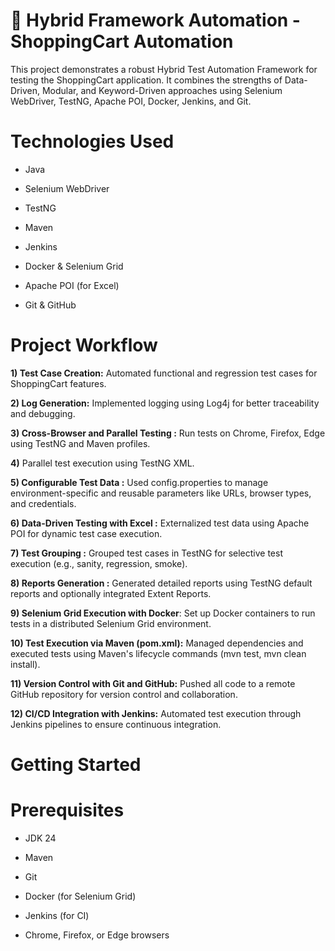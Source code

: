 # 🛒 Hybrid Framework Automation - ShoppingCart Automation
This project demonstrates a robust Hybrid Test Automation Framework for testing the ShoppingCart application. It combines the strengths of Data-Driven, Modular, and Keyword-Driven approaches using Selenium WebDriver, TestNG, Apache POI, Docker, Jenkins, and Git.

# Technologies Used
* Java

* Selenium WebDriver

* TestNG

* Maven

* Jenkins

* Docker & Selenium Grid

* Apache POI (for Excel)

* Git & GitHub

# Project Workflow

**1) Test Case Creation:** Automated functional and regression test cases for ShoppingCart features.

**2) Log Generation:** Implemented logging using Log4j for better traceability and debugging.

**3) Cross-Browser and Parallel Testing :** Run tests on Chrome, Firefox, Edge using TestNG and Maven profiles.

**4)** Parallel test execution using TestNG XML.

**5) Configurable Test Data :** Used config.properties to manage environment-specific and reusable parameters like URLs, browser types, and credentials.

**6) Data-Driven Testing with Excel :** Externalized test data using Apache POI for dynamic test case execution.

**7) Test Grouping :** Grouped test cases in TestNG for selective test execution (e.g., sanity, regression, smoke).

**8) Reports Generation :** Generated detailed reports using TestNG default reports and optionally integrated Extent Reports.

**9) Selenium Grid Execution with Docker**: Set up Docker containers to run tests in a distributed Selenium Grid environment.

**10) Test Execution via Maven (pom.xml):** Managed dependencies and executed tests using Maven's lifecycle commands (mvn test, mvn clean install).

**11) Version Control with Git and GitHub:** Pushed all code to a remote GitHub repository for version control and collaboration.

**12) CI/CD Integration with Jenkins:** Automated test execution through Jenkins pipelines to ensure continuous integration.

# Getting Started

# Prerequisites

* JDK 24

* Maven

* Git

* Docker (for Selenium Grid)
  
* Jenkins (for CI)
  
* Chrome, Firefox, or Edge browsers

